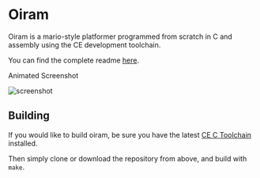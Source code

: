 # Oiram
Oiram is a mario-style platformer programmed from scratch in C and assembly using the CE development toolchain.

You can find the complete readme [here](https://github.com/mateoconlechuga/oiram/blob/master/bin/readme.md).

Animated Screenshot

![screenshot](https://www.cemetech.net/img/ss/003200.gif)

## Building
If you would like to build oiram, be sure you have the latest [CE C Toolchain](https://github.com/CE-Programming/toolchain/releases/latest) installed.

Then simply clone or download the repository from above, and build with `make`.
